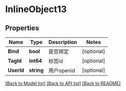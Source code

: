 # InlineObject13

## Properties

Name | Type | Description | Notes
------------ | ------------- | ------------- | -------------
**Bind** | **bool** | 是否绑定 | [optional] 
**TagId** | **int64** | 标签id | [optional] 
**UserId** | **string** | 用户openid | [optional] 

[[Back to Model list]](../README.md#documentation-for-models) [[Back to API list]](../README.md#documentation-for-api-endpoints) [[Back to README]](../README.md)


